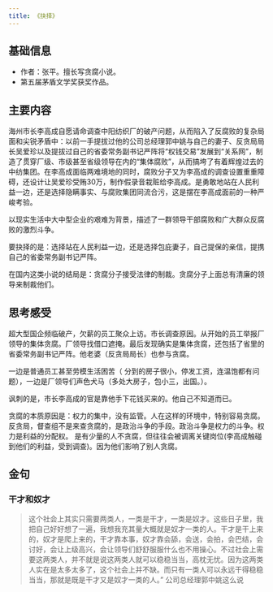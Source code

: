```yaml
---
title: 《抉择》
---
```


## 基础信息
* 作者：张平。擅长写贪腐小说。
* 第五届茅盾文学奖获奖作品。

## 主要内容
海州市长李高成自愿请命调查中阳纺织厂的破产问题，从而陷入了反腐败的复杂局面和尖锐矛盾中：以前一手提拔过他的公司总经理郭中姚与自己的妻子、反贪局局长吴爱珍以及提拔过自己的省委常务副书记严阵将“权钱交易”发展到“关系网”，制造了贯穿厂级、市级甚至省级领导在内的“集体腐败”，从而搞垮了有着辉煌过去的中纺集团。在李高成面临两难境地的同时，腐败分子又为李高成的调查设置重重障碍，还设计让吴爱珍受贿30万，制作假录音栽赃给李高成。是勇敢地站在人民利益一边，还是选择隐瞒事实、与腐败集团同流合污，这是摆在李高成面前的一种严峻考验。

以现实生活中大中型企业的艰难为背景，描述了一群领导干部腐败和广大群众反腐败的激烈斗争。

要抉择的是：选择站在人民利益一边，还是选择包庇妻子，自己提保的亲信，提携自己的省委常务副书记严阵。

在国内这类小说的结局是：贪腐分子接受法律的制裁。贪腐分子上面总有清廉的领导来制裁他们。

## 思考感受
超大型国企频临破产，欠薪的员工聚众上访。市长调查原因。从开始的员工举报厂领导的集体贪腐。厂领导找借口遮掩。最后发现确实是集体贪腐，还包括了省里的省委常务副书记严阵。他老婆（反贪局局长）也参与贪腐。

一边是普通员工甚至劳模生活困苦（ 分到的房子很小，停发工资，连温饱都有问题），一边是厂领导们声色犬马（多处大房子，包小三，出国。）。

讽刺的是，市长李高成的官是靠他手下花钱买来的。他自己不知道而已。

贪腐的本质原因是：权力的集中，没有监管。人在这样的环境中，特别容易贪腐。反贪局，督查组不是来查贪腐的，是政治斗争的手段。政治斗争是权力的斗争。权力是利益的分配权。
是有少量的人不贪腐，但往往会被调离关键岗位(李高成触碰到他们的利益，受到调查)。因为他们影响了别人贪腐。

## 金句
### 干才和奴才
> 这个社会上其实只需要两类人，一类是干才，一类是奴才。这些日子里，我把自己好好想了一遍，我想我充其量大概就是奴才一类的人。干才是干上来的，奴才是爬上来的，干才靠本事，奴才靠会舔，会送，会拍，会巴结，会讨好，会让上级高兴，会让领导们舒舒服服什么也不用操心。不过社会上需要这两类人，并不就是说这两类人就可以稳稳当当，高枕无忧。因为这两类人实在是太多太多了，这个社会上并不缺。而只有一类人可以永远干得稳稳当当，那就是既是干才又是奴才一类的人。”
> 公司总经理郭中姚这么说


